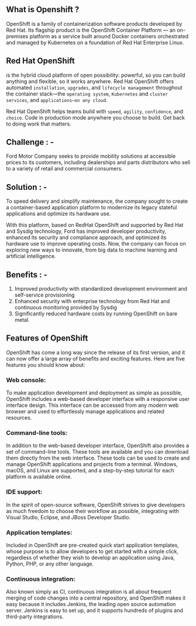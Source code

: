 ## What is Openshift ?

OpenShift is a family of containerization software products developed by Red Hat. Its flagship product is the OpenShift Container Platform — an on-premises platform as a service built around Docker containers orchestrated and managed by Kubernetes on a foundation of Red Hat Enterprise Linux.

## Red Hat OpenShift 

is the hybrid cloud platform of open possibility: powerful, so you can build anything and flexible, so it works anywhere.
Red Hat OpenShift offers automated `installation`, `upgrades`, and `lifecycle management` throughout the container stack—the `operating system`, `Kubernetes` and `cluster services`, and `applications—on any cloud`.

Red Hat OpenShift helps teams build with `speed`, `agility`, `confidence`, and `choice`. Code in production mode anywhere you choose to build. Get back to doing work that matters.

## Challenge : -
Ford Motor Company seeks to provide mobility solutions at accessible prices to its customers, including dealerships and parts distributors who sell to a variety of retail and commercial consumers.

## Solution : -
To speed delivery and simplify maintenance, the company sought to create a container-based application platform to modernize its legacy stateful applications and optimize its hardware use.

With this platform, based on RedHat OpenShift and supported by Red Hat and Sysdig technology, Ford has improved developer productivity, enhanced its security and compliance approach, and optimized its hardware use to improve operating costs.
Now, the company can focus on exploring new ways to innovate, from big data to machine learning and artificial intelligence.

## Benefits : -
1. Improved productivity with standardized development environment and self-service provisioning
2. Enhanced security with enterprise technology from Red Hat and continuous monitoring provided by Sysdig
3. Significantly reduced hardware costs by running OpenShift on bare metal.

## Features of OpenShift
OpenShift has come a long way since the release of its first version, and it can now offer a large array of benefits and exciting features. Here are five features you should know about:
### Web console: 
To make application development and deployment as simple as possible, OpenShift includes a web-based developer interface with a responsive user interface design. This interface can be accessed from any modern web browser and used to effortlessly manage applications and related resources.

### Command-line tools: 
In addition to the web-based developer interface, OpenShift also provides a set of command-line tools. These tools are available and you can download them directly from the web interface. These tools can be used to create and manage OpenShift applications and projects from a terminal. Windows, macOS, and Linux are supported, and a step-by-step tutorial for each platform is available online.
### IDE support: 
In the spirit of open-source software, OpenShift strives to give developers as much freedom to choose their workflow as possible, integrating with Visual Studio, Eclipse, and JBoss Developer Studio.

### Application templates: 
Included in OpenShift are pre-created quick start application templates, whose purpose is to allow developers to get started with a simple click, regardless of whether they wish to develop an application using Java, Python, PHP, or any other language.

### Continuous integration: 
Also known simply as CI, continuous integration is all about frequent merging of code changes into a central repository, and OpenShift makes it easy because it includes Jenkins, the leading open source automation server. Jenkins is easy to set up, and it supports hundreds of plugins and third-party integrations.
